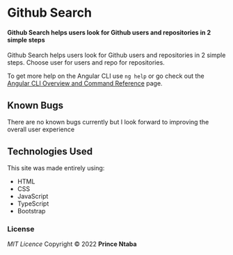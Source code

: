 # Github Search

#### Github Search helps users look for Github users and repositories in 2 simple steps


Github Search helps users look for Github users and repositories in 2 simple steps. Choose user for users and repo for repositories.


To get more help on the Angular CLI use `ng help` or go check out the [Angular CLI Overview and Command Reference](https://angular.io/cli) page.

## Known Bugs

There are no known bugs currently but I look forward to improving the overall user experience

## Technologies Used

This site was made entirely using:

- HTML
- CSS
- JavaScript
- TypeScript
- Bootstrap

### License

_MIT Licence_
Copyright &copy; 2022 **Prince Ntaba**
